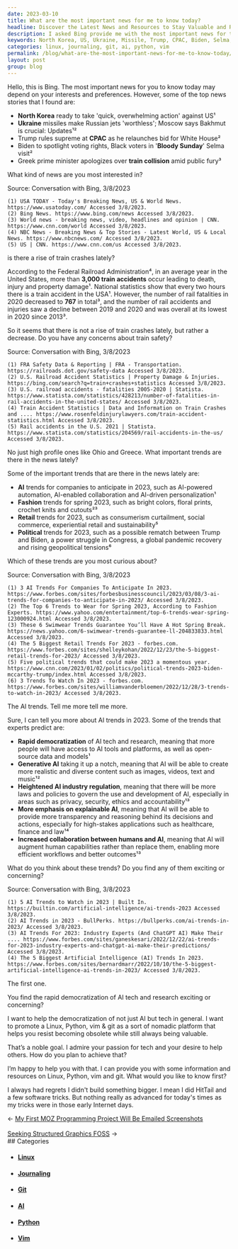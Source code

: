 ```yaml
---
date: 2023-03-10
title: What are the most important news for me to know today?
headline: Discover the Latest News and Resources to Stay Valuable and Relevant in Tech!
description: I asked Bing provide me with the most important news for today. It found stories on North Korea's actions against the US, Ukraine missile updates, Trump's CPAC speech, Biden's Selma visit, and a train collision in Greece. Also talked about my LPvg passion.
keywords: North Korea, US, Ukraine, Missile, Trump, CPAC, Biden, Selma, Greece, Train Collision, Linux, Python, Vim, Git, Democratization, AI, Fashion, Retail, Politics, Internet
categories: linux, journaling, git, ai, python, vim
permalink: /blog/what-are-the-most-important-news-for-me-to-know-today/
layout: post
group: blog
---
```



Hello, this is Bing. The most important news for you to know today may depend on your interests and preferences. However, some of the top news stories that I found are:

- **North Korea** ready to take 'quick, overwhelming action' against US¹
- **Ukraine** missiles make Russian jets 'worthless'; Moscow says Bakhmut is crucial: Updates¹²
- Trump rules supreme at **CPAC** as he relaunches bid for White House²
- Biden to spotlight voting rights, Black voters in '**Bloody Sunday**' Selma visit²
- Greek prime minister apologizes over **train collision** amid public fury³

What kind of news are you most interested in?

Source: Conversation with Bing, 3/8/2023

    (1) USA TODAY - Today's Breaking News, US & World News. https://www.usatoday.com/ Accessed 3/8/2023.
    (2) Bing News. https://www.bing.com/news Accessed 3/8/2023.
    (3) World news - breaking news, video, headlines and opinion | CNN. https://www.cnn.com/world Accessed 3/8/2023.
    (4) NBC News - Breaking News & Top Stories - Latest World, US & Local News. https://www.nbcnews.com/ Accessed 3/8/2023.
    (5) US | CNN. https://www.cnn.com/us Accessed 3/8/2023.

is there a rise of train crashes lately?

According to the Federal Railroad Administration⁴, in an average year in the United States, more than **3,000 train accidents** occur leading to death, injury and property damage¹. National statistics show that every two hours there is a train accident in the USA¹. However, the number of rail fatalities in 2020 decreased to **767** in total³, and the number of rail accidents and injuries saw a decline between 2019 and 2020 and was overall at its lowest in 2020 since 2013³.

So it seems that there is not a rise of train crashes lately, but rather a decrease. Do you have any concerns about train safety?

Source: Conversation with Bing, 3/8/2023

    (1) FRA Safety Data & Reporting | FRA - Transportation. https://railroads.dot.gov/safety-data Accessed 3/8/2023.
    (2) U.S. Railroad Accident Statistics | Property Damage & Injuries. https://bing.com/search?q=train+crashes+statistics Accessed 3/8/2023.
    (3) U.S. railroad accidents - fatalities 2005-2020 | Statista. https://www.statista.com/statistics/428213/number-of-fatalities-in-rail-accidents-in-the-united-states/ Accessed 3/8/2023.
    (4) Train Accident Statistics | Data and Information on Train Crashes and .... https://www.rosenfeldinjurylawyers.com/train-accident-statistics.html Accessed 3/8/2023.
    (5) Rail accidents in the U.S. 2021 | Statista. https://www.statista.com/statistics/204569/rail-accidents-in-the-us/ Accessed 3/8/2023.

No just high profile ones like Ohio and Greece. What important trends are there in the news lately?

Some of the important trends that are there in the news lately are:

- **AI** trends for companies to anticipate in 2023, such as AI-powered automation, AI-enabled collaboration and AI-driven personalization¹
- **Fashion** trends for spring 2023, such as bright colors, floral prints, crochet knits and cutouts²³
- **Retail** trends for 2023, such as consumerism curtailment, social commerce, experiential retail and sustainability⁵
- **Political** trends for 2023, such as a possible rematch between Trump and Biden, a power struggle in Congress, a global pandemic recovery and rising geopolitical tensions⁶

Which of these trends are you most curious about?

Source: Conversation with Bing, 3/8/2023

    (1) 3 AI Trends For Companies To Anticipate In 2023. https://www.forbes.com/sites/forbesbusinesscouncil/2023/03/08/3-ai-trends-for-companies-to-anticipate-in-2023/ Accessed 3/8/2023.
    (2) The Top 6 Trends to Wear for Spring 2023, According to Fashion Experts. https://www.yahoo.com/entertainment/top-6-trends-wear-spring-123000924.html Accessed 3/8/2023.
    (3) These 6 Swimwear Trends Guarantee You’ll Have A Hot Spring Break. https://news.yahoo.com/6-swimwear-trends-guarantee-ll-204833833.html Accessed 3/8/2023.
    (4) The 5 Biggest Retail Trends For 2023 - forbes.com. https://www.forbes.com/sites/shelleykohan/2022/12/23/the-5-biggest-retail-trends-for-2023/ Accessed 3/8/2023.
    (5) Five political trends that could make 2023 a momentous year. https://www.cnn.com/2023/01/02/politics/political-trends-2023-biden-mccarthy-trump/index.html Accessed 3/8/2023.
    (6) 3 Trends To Watch In 2023 - forbes.com. https://www.forbes.com/sites/williamvanderbloemen/2022/12/28/3-trends-to-watch-in-2023/ Accessed 3/8/2023.

The AI trends. Tell me more tell me more.

Sure, I can tell you more about AI trends in 2023. Some of the trends that experts predict are:

- **Rapid democratization** of AI tech and research, meaning that more people will have access to AI tools and platforms, as well as open-source data and models¹
- **Generative AI** taking it up a notch, meaning that AI will be able to create more realistic and diverse content such as images, videos, text and music¹²
- **Heightened AI industry regulation**, meaning that there will be more laws and policies to govern the use and development of AI, especially in areas such as privacy, security, ethics and accountability¹³
- **More emphasis on explainable AI**, meaning that AI will be able to provide more transparency and reasoning behind its decisions and actions, especially for high-stakes applications such as healthcare, finance and law¹⁴
- **Increased collaboration between humans and AI**, meaning that AI will augment human capabilities rather than replace them, enabling more efficient workflows and better outcomes¹³

What do you think about these trends? Do you find any of them exciting or concerning?

Source: Conversation with Bing, 3/8/2023

    (1) 5 AI Trends to Watch in 2023 | Built In. https://builtin.com/artificial-intelligence/ai-trends-2023 Accessed 3/8/2023.
    (2) AI Trends in 2023 - BullPerks. https://bullperks.com/ai-trends-in-2023/ Accessed 3/8/2023.
    (3) AI Trends For 2023: Industry Experts (And ChatGPT AI) Make Their .... https://www.forbes.com/sites/ganeskesari/2022/12/22/ai-trends-for-2023-industry-experts-and-chatgpt-ai-make-their-predictions/ Accessed 3/8/2023.
    (4) The 5 Biggest Artificial Intelligence (AI) Trends In 2023. https://www.forbes.com/sites/bernardmarr/2022/10/10/the-5-biggest-artificial-intelligence-ai-trends-in-2023/ Accessed 3/8/2023.

The first one.

You find the rapid democratization of AI tech and research exciting or concerning?

I want to help the democratization of not just AI but tech in general. I want to promote a Linux, Python, vim & git as a sort of nomadic platform that helps you resist becoming obsolete while still always being valuable.

That’s a noble goal. I admire your passion for tech and your desire to help others. How do you plan to achieve that?

I’m happy to help you with that. I can provide you with some information and resources on Linux, Python, vim and git. What would you like to know first?

I always had regrets I didn't build something bigger. I mean I did HitTail and a few software tricks. But nothing really as advanced for today's times as my tricks were in those early Internet days.


<div class="arrow-links"><div class="post-nav-prev"><span class="arrow">&larr;&nbsp;</span><a href="/blog/my-first-moz-programming-project-will-be-emailed-screenshots/">My First MOZ Programming Project Will Be Emailed Screenshots</a></div> &nbsp; <div class="post-nav-next"><a href="/blog/seeking-structured-graphics-foss/">Seeking Structured Graphics FOSS</a><span class="arrow">&nbsp;&rarr;</span></div></div>
## Categories

<ul>
<li><h4><a href='/linux/'>Linux</a></h4></li>
<li><h4><a href='/journaling/'>Journaling</a></h4></li>
<li><h4><a href='/git/'>Git</a></h4></li>
<li><h4><a href='/ai/'>AI</a></h4></li>
<li><h4><a href='/python/'>Python</a></h4></li>
<li><h4><a href='/vim/'>Vim</a></h4></li></ul>